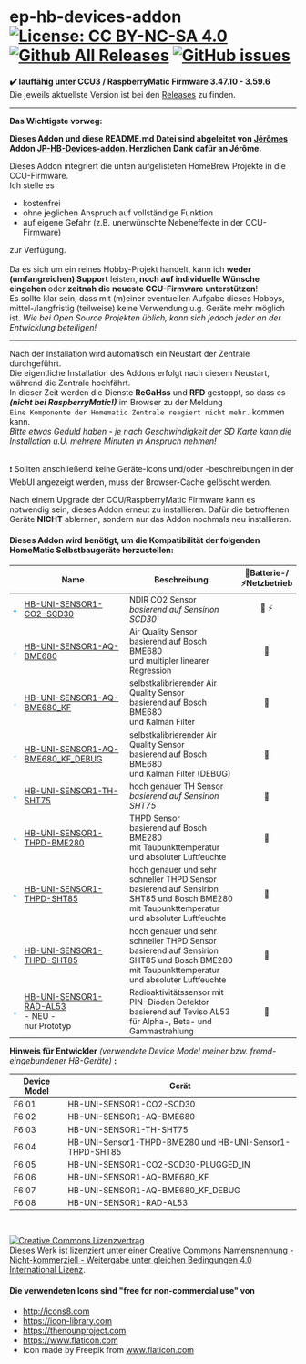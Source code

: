 # ep-hb-devices-addon [![License: CC BY-NC-SA 4.0](https://img.shields.io/badge/License-CC%20BY--NC--SA%204.0-lightgrey.svg)](https://creativecommons.org/licenses/by-nc-sa/4.0/) [![Github All Releases](https://img.shields.io/github/downloads/FUEL4EP/HomeAutomation/total.svg)](https://github.com/FUEL4EP/HomeAutomation/releases) [![GitHub issues](https://img.shields.io/github/issues/FUEL4EP/HomeAutomation.svg)](https://github.com/FUEL4EP/HomeAutomation/issues) 

**:heavy_check_mark: lauffähig unter CCU3 / RaspberryMatic Firmware 3.47.10 - 3.59.6**<br/>
Die jeweils aktuellste Version ist bei den [Releases](https://github.com/FUEL4EP/HomeAutomation/releases/latest) zu finden.

<hr/>

**Das Wichtigste vorweg:**<br/>

**Dieses Addon und diese README.md Datei sind abgeleitet von [Jérômes](https://github.com/jp112sdl) Addon [JP-HB-Devices-addon](https://github.com/jp112sdl/JP-HB-Devices-addon). Herzlichen Dank dafür an Jérôme.**

Dieses Addon integriert die unten aufgelisteten HomeBrew Projekte in die CCU-Firmware.</font><br/>
Ich stelle es 

- kostenfrei 
- ohne jeglichen Anspruch auf vollständige Funktion 
- auf eigene Gefahr (z.B. unerwünschte Nebeneffekte in der CCU-Firmware)

zur Verfügung.<br/><br/>
Da es sich um ein reines Hobby-Projekt handelt, kann ich **weder (umfangreichen) Support** leisten, **noch auf individuelle Wünsche eingehen** oder **zeitnah die neueste CCU-Firmware unterstützen**!<br/>
Es sollte klar sein, dass mit (m)einer eventuellen Aufgabe dieses Hobbys, mittel-/langfristig (teilweise) keine Verwendung u.g. Geräte mehr möglich ist. <i>Wie bei Open Source Projekten üblich, kann sich jedoch jeder an der Entwicklung beteiligen!</i>

<hr/>

Nach der Installation wird automatisch ein Neustart der Zentrale durchgeführt.<br/>
Die eigentliche Installation des Addons erfolgt nach diesem Neustart, während die Zentrale hochfährt.<br/>
In dieser Zeit werden die Dienste **ReGaHss** und **RFD** gestoppt, so dass es **_(nicht bei RaspberryMatic!)_** im Browser zu der Meldung<br/>`Eine Komponente der Homematic Zentrale reagiert nicht mehr.` kommen kann.<br/>
_Bitte etwas Geduld haben - je nach Geschwindigkeit der SD Karte kann die Installation u.U. mehrere Minuten in Anspruch nehmen!_<br/><br/>

❗ Sollten anschließend keine Geräte-Icons und/oder -beschreibungen in der WebUI angezeigt werden, muss der Browser-Cache gelöscht werden.

Nach einem Upgrade der CCU/RaspberryMatic Firmware kann es notwendig sein, dieses Addon erneut zu installieren. Dafür die betroffenen Geräte **NICHT** ablernen, sondern nur das Addon nochmals neu installieren.

#### Dieses Addon wird benötigt, um die Kompatibilität der folgenden HomeMatic Selbstbaugeräte herzustellen:

|  | Name | Beschreibung | 🔋Batterie-/<br/>⚡️Netzbetrieb |
|--------|--------|--------|:--------:|
|<img src="CCU_RM/src/addon/www/config/img/devices/50/hb-uni-sensor-CO2-SCD30_thumb.png" width=25/> | [HB-UNI-SENSOR1-CO2-SCD30](https://github.com/FUEL4EP/HomeAutomation/tree/master/AsksinPP_developments/sketches/HB-UNI-Sensor1-CO2_SCD30) | NDIR CO2 Sensor<br/>_basierend auf Sensirion SCD30_ | 🔋 ⚡ |
|<img src="CCU_RM/src/addon/www/config/img/devices/50/hb-uni-sensor-AQ-BME680_thumb.png" width=25/> | [HB-UNI-SENSOR1-AQ-BME680](https://github.com/FUEL4EP/HomeAutomation/tree/master/AsksinPP_developments/sketches/HB-UNI-Sensor1-AQ-BME680) | Air Quality Sensor<br/>basierend auf Bosch BME680 <br/>und multipler linearer Regression | 🔋 |
|<img src="CCU_RM/src/addon/www/config/img/devices/50/hb-uni-sensor-AQ-BME680_KF_thumb.png" width=25/> | [HB-UNI-SENSOR1-AQ-BME680_KF](https://github.com/FUEL4EP/HomeAutomation/tree/master/AsksinPP_developments/sketches/HB-UNI-Sensor1-AQ-BME680_KF) | selbstkalibrierender Air Quality Sensor<br/>basierend auf Bosch BME680<br/>und Kalman Filter | 🔋 |
|<img src="CCU_RM/src/addon/www/config/img/devices/50/hb-uni-sensor-AQ-BME680_KF_DEBUG_thumb.png" width=25/> | [HB-UNI-SENSOR1-AQ-BME680_KF_DEBUG](https://github.com/FUEL4EP/HomeAutomation/tree/master/AsksinPP_developments/sketches/HB-UNI-Sensor1-AQ-BME680_KF_DEBUG) | selbstkalibrierender Air Quality Sensor<br/>basierend auf Bosch BME680<br/>und Kalman Filter (DEBUG) | 🔋 |
|<img src="CCU_RM/src/addon/www/config/img/devices/50/hb-uni-sensor-TH-SHT75_thumb.png" width=25/> | [HB-UNI-SENSOR1-TH-SHT75](https://github.com/FUEL4EP/HomeAutomation/tree/master/AsksinPP_developments/sketches/HB-UNI-Sensor1-TH-SHT75) | hoch genauer TH Sensor<br/>_basierend auf Sensirion SHT75_ | 🔋 |
|<img src="CCU_RM/src/addon/www/config/img/devices/50/hb-uni-sensor-THPD-BME280_thumb.png" width=25/> | [HB-UNI-SENSOR1-THPD-BME280](https://github.com/FUEL4EP/HomeAutomation/tree/master/AsksinPP_developments/sketches/HB-UNI-Sensor1-THPD-BME280) | THPD Sensor<br/>basierend auf Bosch BME280<br/>mit Taupunkttemperatur<br/>und absoluter Luftfeuchte| 🔋 |
|<img src="CCU_RM/src/addon/www/config/img/devices/50/hb-uni-sensor-THPD-BME280_thumb.png" width=25/> | [HB-UNI-SENSOR1-THPD-SHT85](https://github.com/FUEL4EP/HomeAutomation/tree/master/AsksinPP_developments/sketches/HB-UNI-Sensor1-THPD-SHT85) | hoch genauer und sehr schneller THPD Sensor<br/>basierend auf Sensirion SHT85 und Bosch BME280<br/>mit Taupunkttemperatur<br/>und absoluter Luftfeuchte| 🔋 |
|<img src="CCU_RM/src/addon/www/config/img/devices/50/hb-uni-sensor-THPD-BME280_thumb.png" width=25/> | [HB-UNI-SENSOR1-THPD-SHT85](https://github.com/FUEL4EP/HomeAutomation/tree/master/AsksinPP_developments/sketches/HB-UNI-Sensor1-THPD-SHT85) | hoch genauer und sehr schneller THPD Sensor<br/>basierend auf Sensirion SHT85 und Bosch BME280<br/>mit Taupunkttemperatur<br/>und absoluter Luftfeuchte| 🔋 |
|<img src="CCU_RM/src/addon/www/config/img/devices/50/hb-uni-sensor-RAD-AL53_thumb.png" width=25/> | [HB-UNI-SENSOR1-RAD-AL53](https://github.com/FUEL4EP/HomeAutomation/tree/master/AsksinPP_developments/sketches/HB-UNI-Sensor1-RAD-AL53)<br/>- NEU -<br/>nur Prototyp | Radioaktivitätssensor mit PIN-Dioden Detektor<br/>basierend auf Teviso AL53<br/>für Alpha-, Beta- und Gammastrahlung| 🔋 |




**Hinweis für Entwickler** _(verwendete Device Model meiner bzw. fremd-eingebundener HB-Geräte)_ **:**

| Device Model | Gerät |
|--------|--------|
|F6 01 | HB-UNI-SENSOR1-CO2-SCD30 |
|F6 02 | HB-UNI-SENSOR1-AQ-BME680 |
|F6 03 | HB-UNI-SENSOR1-TH-SHT75 |
|F6 04 | HB-UNI-Sensor1-THPD-BME280 und HB-UNI-Sensor1-THPD-SHT85 |
|F6 05 | HB-UNI-SENSOR1-CO2-SCD30-PLUGGED_IN |
|F6 06 | HB-UNI-SENSOR1-AQ-BME680_KF |
|F6 07 | HB-UNI-SENSOR1-AQ-BME680_KF_DEBUG |
|F6 08 | HB-UNI-SENSOR1-RAD-AL53 |

<br/>



<a rel="license" href="http://creativecommons.org/licenses/by-nc-sa/4.0/"><img alt="Creative Commons Lizenzvertrag" style="border-width:0" src="https://i.creativecommons.org/l/by-nc-sa/4.0/88x31.png" /></a><br />Dieses Werk ist lizenziert unter einer <a rel="license" href="http://creativecommons.org/licenses/by-nc-sa/4.0/">Creative Commons Namensnennung - Nicht-kommerziell - Weitergabe unter gleichen Bedingungen 4.0 International Lizenz</a>.


#### Die verwendeten Icons sind "free for non-commercial use" von
 
- http://icons8.com
- https://icon-library.com
- https://thenounproject.com
- https://www.flaticon.com
- Icon made by Freepik from www.flaticon.com
